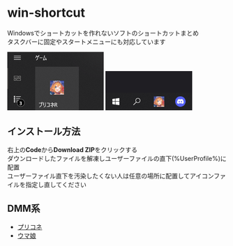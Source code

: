 # win-shortcut
Windowsでショートカットを作れないソフトのショートカットまとめ<br>
タスクバーに固定やスタートメニューにも対応しています<br>

![startmenu](https://raw.githubusercontent.com/fa0311/win-shortcut/master/docs/asset/img/startmenu.png)
![taskbar](https://raw.githubusercontent.com/fa0311/win-shortcut/master/docs/asset/img/taskbar.png)

## インストール方法
右上の**Code**から**Download ZIP**をクリックする<br>
ダウンロードしたファイルを解凍しユーザーファイルの直下(%UserProfile%)に配置<br>
ユーザーファイル直下を汚染したくない人は任意の場所に配置してアイコンファイルを指定し直してください<br>

## DMM系
- [プリコネ](https://github.com/fa0311/win-shortcut/tree/master/priconner)
- [ウマ娘](https://github.com/fa0311/win-shortcut/tree/master/umamusume)